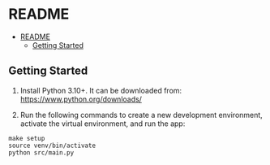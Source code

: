
# README

- [README](#readme)
  - [Getting Started](#getting-started)

## Getting Started

1. Install Python 3.10+. It can be downloaded from: https://www.python.org/downloads/

2. Run the following commands to create a new development environment, activate the virtual environment, and run the app:

```
make setup
source venv/bin/activate
python src/main.py
```
